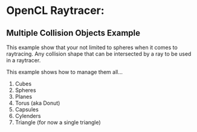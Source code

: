 # OpenCL Raytracer:
## Multiple Collision Objects Example

This example show that your not limited to spheres when 
it comes to raytracing. Any collision shape that can be
intersected by a ray to be used in a raytracer.

This example shows how to manage them all...

1. Cubes
2. Spheres
3. Planes
4. Torus (aka Donut)
5. Capsules
6. Cylenders
7. Triangle (for now a single triangle)

